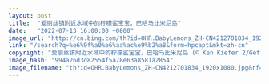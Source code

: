 ```yaml
---
layout: post
title:  "爱丽丝镇附近水域中的柠檬鲨宝宝，巴哈马比米尼岛"
date:   "2022-07-13 16:00:00 +0800"
image_url: "http://cn.bing.com/th?id=OHR.BabyLemons_ZH-CN4212701834_1920x1080.jpg&rf=LaDigue_1920x1080.jpg&pid=hp"
link: "/search?q=%e6%9f%a0%e6%aa%ac%e9%b2%a8&form=hpcapt&mkt=zh-cn"
copyright: "爱丽丝镇附近水域中的柠檬鲨宝宝，巴哈马比米尼岛 (© Ken Kiefer 2/Getty Images)"
image_hash: "994a26d3d82554f5a78e63a8581a2854"
image_filename: "th?id=OHR.BabyLemons_ZH-CN4212701834_1920x1080.jpg&rf=LaDigue_1920x1080.jpg&pid=hp"
---
```

